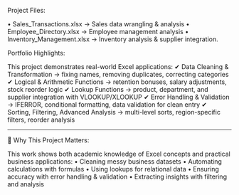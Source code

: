 Project Files:

•	Sales_Transactions.xlsx → Sales data wrangling & analysis
•	Employee_Directory.xlsx → Employee management analysis
•	Inventory_Management.xlsx → Inventory analysis & supplier integration. 

Portfolio Highlights:

This project demonstrates real-world Excel applications:
✔ Data Cleaning & Transformation → fixing names, removing duplicates, correcting categories
✔ Logical & Arithmetic Functions → retention bonuses, salary adjustments, stock reorder logic
✔ Lookup Functions → product, department, and supplier integration with VLOOKUP/XLOOKUP
✔ Error Handling & Validation → IFERROR, conditional formatting, data validation for clean entry
✔ Sorting, Filtering, Advanced Analysis → multi-level sorts, region-specific filters, reorder analysis
________________________________________


📝 Why This Project Matters:

This work shows both academic knowledge of Excel concepts and practical business applications:
•	Cleaning messy business datasets
•	Automating calculations with formulas
•	Using lookups for relational data
•	Ensuring accuracy with error handling & validation
•	Extracting insights with filtering and analysis
